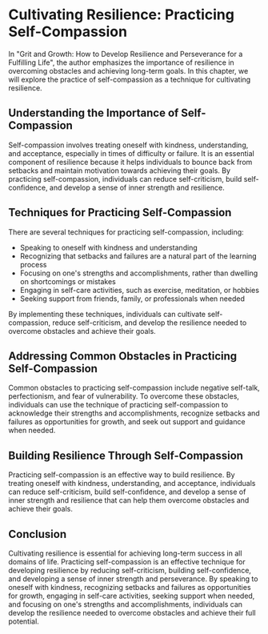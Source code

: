 Cultivating Resilience: Practicing Self-Compassion
===========================================================

In "Grit and Growth: How to Develop Resilience and Perseverance for a Fulfilling Life", the author emphasizes the importance of resilience in overcoming obstacles and achieving long-term goals. In this chapter, we will explore the practice of self-compassion as a technique for cultivating resilience.

Understanding the Importance of Self-Compassion
-----------------------------------------------

Self-compassion involves treating oneself with kindness, understanding, and acceptance, especially in times of difficulty or failure. It is an essential component of resilience because it helps individuals to bounce back from setbacks and maintain motivation towards achieving their goals. By practicing self-compassion, individuals can reduce self-criticism, build self-confidence, and develop a sense of inner strength and resilience.

Techniques for Practicing Self-Compassion
-----------------------------------------

There are several techniques for practicing self-compassion, including:

* Speaking to oneself with kindness and understanding
* Recognizing that setbacks and failures are a natural part of the learning process
* Focusing on one's strengths and accomplishments, rather than dwelling on shortcomings or mistakes
* Engaging in self-care activities, such as exercise, meditation, or hobbies
* Seeking support from friends, family, or professionals when needed

By implementing these techniques, individuals can cultivate self-compassion, reduce self-criticism, and develop the resilience needed to overcome obstacles and achieve their goals.

Addressing Common Obstacles in Practicing Self-Compassion
---------------------------------------------------------

Common obstacles to practicing self-compassion include negative self-talk, perfectionism, and fear of vulnerability. To overcome these obstacles, individuals can use the technique of practicing self-compassion to acknowledge their strengths and accomplishments, recognize setbacks and failures as opportunities for growth, and seek out support and guidance when needed.

Building Resilience Through Self-Compassion
-------------------------------------------

Practicing self-compassion is an effective way to build resilience. By treating oneself with kindness, understanding, and acceptance, individuals can reduce self-criticism, build self-confidence, and develop a sense of inner strength and resilience that can help them overcome obstacles and achieve their goals.

Conclusion
----------

Cultivating resilience is essential for achieving long-term success in all domains of life. Practicing self-compassion is an effective technique for developing resilience by reducing self-criticism, building self-confidence, and developing a sense of inner strength and perseverance. By speaking to oneself with kindness, recognizing setbacks and failures as opportunities for growth, engaging in self-care activities, seeking support when needed, and focusing on one's strengths and accomplishments, individuals can develop the resilience needed to overcome obstacles and achieve their full potential.
